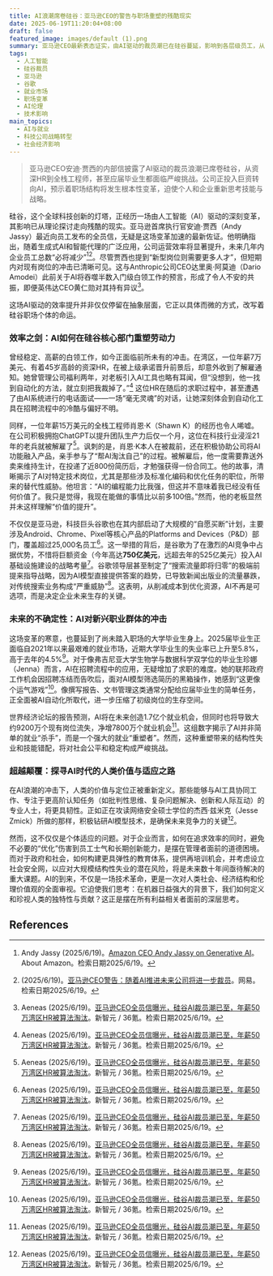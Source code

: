 ```yaml
---
title: AI浪潮席卷硅谷：亚马逊CEO的警告与职场重塑的残酷现实
date: 2025-06-19T11:20:04+08:00
draft: false
featured_image: images/default (1).png
summary: 亚马逊CEO最新表态证实，由AI驱动的裁员潮已在硅谷蔓延，影响到各层级员工，从资深白领到应届毕业生。科技巨头如谷歌正投入巨资转向AI，导致传统岗位减少，引发对职场结构性变革、就业前景和人类价值的深刻反思，亟需个人和社会共同适应。
tags: 
  - 人工智能
  - 硅谷裁员
  - 亚马逊
  - 谷歌
  - 就业市场
  - 职场变革
  - AI伦理
  - 技术影响
main_topics: 
  - AI与就业
  - 科技公司战略转型
  - 社会经济影响
---
```


> 亚马逊CEO安迪·贾西的内部信披露了AI驱动的裁员浪潮已席卷硅谷，从资深HR到全栈工程师，甚至应届毕业生都面临严峻挑战。公司正投入巨资转向AI，预示着职场结构将发生根本性变革，迫使个人和企业重新思考技能与战略。

硅谷，这个全球科技创新的灯塔，正经历一场由人工智能（AI）驱动的深刻变革，其影响已从理论探讨走向残酷的现实。亚马逊首席执行官安迪·贾西（Andy Jassy）最近向员工发布的全员信，无疑是这场变革加速的最新佐证。他明确指出，随着生成式AI和智能代理的广泛应用，公司运营效率将显著提升，未来几年内企业员工总数“必将减少”[^1][^4]。尽管贾西也提到“新型岗位则需要更多人才”，但短期内对现有岗位的冲击已清晰可见。这与Anthropic公司CEO达里奥·阿莫迪（Dario Amodei）此前关于AI将吞噬半数入门级白领工作的预言，形成了令人不安的共振，即便英伟达CEO黄仁勋对其持有异议[^3]。

这场AI驱动的效率提升并非仅仅停留在抽象层面，它正以具体而微的方式，改写着硅谷职场个体的命运。

### 效率之剑：AI如何在硅谷核心部门重塑劳动力

曾经稳定、高薪的白领工作，如今正面临前所未有的冲击。在湾区，一位年薪7万美元、有着45岁高龄的资深HR，在被上级承诺晋升前景后，却意外收到了解雇通知。她曾管理公司福利两年，对老板引入AI工具也略有耳闻，但“没想到，他一找到自动化的方法，就立刻把我裁掉了。”[^3] 这位HR在随后的求职过程中，甚至遭遇了由AI系统进行的电话面试——一场“毫无灵魂”的对话，让她深刻体会到自动化工具在招聘流程中的冷酷与偏好不明。

同样，一位年薪15万美元的全栈工程师肖恩·K（Shawn K）的经历也令人唏嘘。在公司积极拥抱ChatGPT以提升团队生产力后仅一个月，这位在科技行业浸淫21年的老兵就被解雇了[^3]。讽刺的是，肖恩·K本人在被裁前，还在积极协助公司将AI功能融入产品，亲手参与了“帮AI淘汰自己”的过程。被解雇后，他一度需要靠送外卖来维持生计，在投递了近800份简历后，才勉强获得一份合同工。他的故事，清晰揭示了AI对特定技术岗位，尤其是那些涉及标准化编码和优化任务的职位，所带来的替代性威胁。他坦言：“AI的编程能力比我强，但这并不意味着我已经没有任何价值了。我只是觉得，我现在能做的事情比以前多100倍。”然而，他的老板显然并未这样理解“价值的提升”。

不仅仅是亚马逊，科技巨头谷歌也在其内部启动了大规模的“自愿买断”计划，主要涉及Android、Chrome、Pixel等核心产品的Platforms and Devices（P&D）部门，覆盖超过25,000名员工[^3]。这一举措的背后，是谷歌为了在激烈的AI竞争中占据优势，不惜将巨额资金（今年高达**750亿美元**，远超去年的525亿美元）投入AI基础设施建设的战略考量[^3]。谷歌领导层甚至制定了“搜索流量即将归零”的极端前提来指导战略，因为AI模型直接提供答案的趋势，已导致新闻出版业的流量暴跌，对传统搜索业务构成“严重威胁”[^3]。这表明，从削减成本到优化资源，AI不再是可选项，而是决定企业未来生存的关键。

### 未来的不确定性：AI对新兴职业群体的冲击

这场变革的寒意，也蔓延到了尚未踏入职场的大学毕业生身上。2025届毕业生正面临自2021年以来最艰难的就业市场，近期大学毕业生的失业率已上升至5.8%，高于去年的4.5%[^3]。对于像弗吉尼亚大学生物学与数据科学双学位的毕业生珍娜（Jenna）而言，AI在招聘流程中的应用，无疑增加了求职的难度。她的联邦政府工作机会因招聘冻结而告吹后，面对AI模型筛选简历的黑箱操作，她感到“这更像个运气游戏”[^3]。像撰写报告、文书管理这类通常分配给应届毕业生的简单任务，正全面被AI自动化所取代，进一步压缩了初级岗位的生存空间。

世界经济论坛的报告预测，AI将在未来创造1.7亿个就业机会，但同时也将导致大约9200万个现有岗位流失，净增7800万个就业机会[^3]。这组数字揭示了AI并非简单的就业“杀手”，而是一个强大的就业“重塑者”。然而，这种重塑带来的结构性失业和技能错配，将对社会公平和稳定构成严峻挑战。

### 超越颠覆：探寻AI时代的人类价值与适应之路

在AI浪潮的冲击下，人类的价值与定位正被重新定义。那些能够与AI工具协同工作、专注于更高阶认知任务（如批判性思维、复杂问题解决、创新和人际互动）的专业人士，将更具韧性。正如正在攻读网络安全硕士学位的杰西·兹米克（Jesse Zmick）所做的那样，积极钻研AI模型技术，是确保未来竞争力的关键[^3]。

然而，这不仅仅是个体适应的问题。对于企业而言，如何在追求效率的同时，避免不必要的“优化”伤害到员工士气和长期创新能力，是摆在管理者面前的道德困境。而对于政府和社会，如何构建更具弹性的教育体系，提供再培训机会，并考虑设立社会安全网，以应对大规模结构性失业的潜在风险，将是未来数十年间亟待解决的重大课题。AI的到来，不仅是一场技术革命，更是一次对人类社会、经济结构和伦理价值观的全面审视。它迫使我们思考：在机器日益强大的背景下，我们如何定义和珍视人类的独特性与贡献？这正是摆在所有利益相关者面前的深层思考。

## References
[^1]: Andy Jassy (2025/6/19)。[Amazon CEO Andy Jassy on Generative AI](https://www.aboutamazon.com/news/company-news/amazon-ceo-andy-jassy-on-generative-ai)。About Amazon。检索日期2025/6/19。
[^2]: (2025/6/19)。[AI job layoffs: Tech unemployment in Silicon Valley spikes as robots take over human roles](https://www.independent.co.uk/news/world/americas/ai-job-layoffs-tech-unemployment-b2769796.html)。The Independent。检索日期2025/6/19。
[^3]: Aeneas (2025/6/19)。[亚马逊CEO全员信曝光，硅谷AI裁员潮已至，年薪50万湾区HR被算法淘汰](https://m.36kr.com/p/3342773465119234)。新智元 / 36氪。检索日期2025/6/19。
[^4]: (2025/6/19)。[亚马逊CEO警告：随着AI推进未来公司将进一步裁员](https://www.163.com/dy/article/K2D9ESNP051191D6.html)。网易。检索日期2025/6/19。
[^5]: (2025/6/19)。[硅谷AI裁员潮已至！年薪50万湾区HR被算法淘汰](https://t.cj.sina.cn/articles/view/5703921756/153faf05c0190218og)。新浪财经。检索日期2025/6/19。
[^6]: (2025/6/19)。[亚马逊CEO贾西：AI将致企业员工规模缩减，2022年以来已裁员超2.7 ...](https://www.163.com/dy/article/K2AVQQVE0519D4UH.html)。网易。检索日期2025/6/19。
